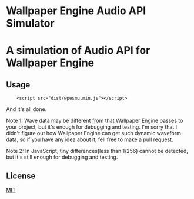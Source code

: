 # Wallpaper Engine Audio API Simulator

A simulation of Audio API for Wallpaper Engine
===

## Usage

```
	<script src="dist/wpesmu.min.js"></script>
```

And it's all done.

Note 1: Wave data may be different from that Wallpaper Engine passes to your project, but it's enough for debugging and testing. I'm sorry that I didn't figure out how Wallpaper Engine can get such dynamic waveform data, so if you have any idea about it, fell free to make a pull request.

Note 2: In JavaScript, tiny differences(less than 1/256) cannot be detected, but it's still enough for debugging and testing.

## License
[MIT](http://cos.mit-license.org/)
